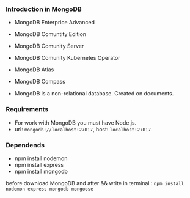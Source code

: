 ### Introduction in MongoDB

* MongoDB Enterprice Advanced
* MongoDB Comuntity Edition
* MongoDB Comunity Server
* MongoDB Comunity Kubernetes Operator
* MongoDB Atlas
* MongoDB Compass

* MongoDB is a non-relational database. Created on documents.

### Requirements
* For work with MongoDB you must have Node.js.
* url: `mongodb://localhost:27017`, host: `localhost:27017` 

### Dependends
* npm install nodemon 
* npm install express
* npm install mongodb

before download MongoDB and after && write in terminal : `npm install nodemon express mongodb mongoose`